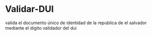 # Validar-DUI
valida el documento único de identidad de la republica de el salvador mediante el digito validador del dui
